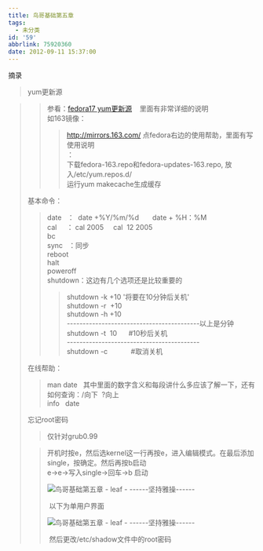 ```yaml
---
title: 鸟哥基础第五章
tags:
  - 未分类
id: '59'
abbrlink: 75920360
date: 2012-09-11 15:37:00
---
```


摘录  

> yum更新源  

> > 参看：[fedora17 yum更新源](http://xili.me/post/2012-06-09/40028678681)    里面有非常详细的说明  
> > 如163镜像：  
> > 
> > > http://mirrors.163.com/ 点fedora右边的使用帮助，里面有写使用说明  
> > > ：  
> > > 下载fedora-163.repo和fedora-updates-163.repo, 放入/etc/yum.repos.d/  
> > > 运行yum makecache生成缓存  
> > 
> >   
> 
> 基本命令：  
> 
> > date   ：  date +%Y/%m/%d       date + %H：%M  
> > cal     ： cal 2005     cal  12 2005  
> > bc       
> > sync   ：同步  
> > reboot  
> > halt  
> > poweroff  
> > shutdown：这边有几个选项还是比较重要的  
> > 
> > > shutdown -k +10 '将要在10分钟后关机'  
> > > shutdown -r  +10  
> > > shutdown -h +10  
> > > \------------------------------------------以上是分钟  
> > > shutdown -t  10      #10秒后关机  
> > > \------------------------------------------  
> > > shutdown -c            #取消关机  
> > >   
> 
> 在线帮助：  
> 
> > man date   其中里面的数字含义和每段讲什么多应该了解一下，还有如何查询：/向下  ?向上   
> > info   date  
> >   
> 
> 忘记root密码  
> 
> > 仅针对grub0.99  
> 
> > 开机时按e，然后选kernel这一行再按e，进入编辑模式。在最后添加single，按确定。然后再按b启动  
> > e->e->写入single->回车->b 启动  
> > 
> > ![鸟哥基础第五章 - leaf - ------坚持雅操------](http://img0.ph.126.net/Kka7cUvKQ_dt8Acv3lMr2A==/6597733871679262400.jpg "鸟哥基础第五章 - leaf - ------坚持雅操------")
> > 
> >  以下为单用户界面  
> > 
> > ![鸟哥基础第五章 - leaf - ------坚持雅操------](http://img7.ph.126.net/_0uUlulXM7FnSUM8kbD4ww==/1276489019400637977.jpg "鸟哥基础第五章 - leaf - ------坚持雅操------")
> > 
> >  然后更改/etc/shadow文件中的root密码  
> >   
> >